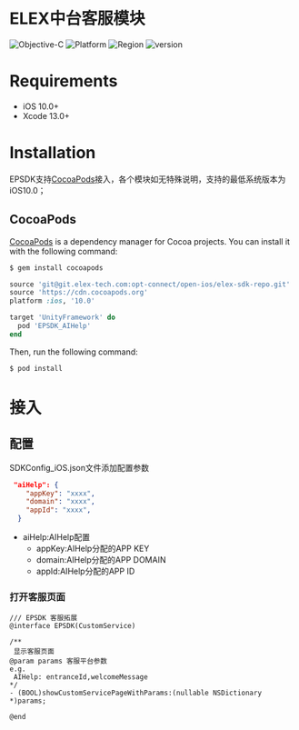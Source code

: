 # ELEX中台客服模块
![Objective-C](https://img.shields.io/badge/Objective--C-blue.svg?style=flat)
![Platform](https://img.shields.io/badge/platform-iOS-A1A1A1?style=flat)
![Region](https://img.shields.io/badge/region-CN_|_Oversea-green.svg?style=flat)
![version](https://img.shields.io/badge/iOS-12.0-orange.svg?style=flat)

# Requirements

- iOS 10.0+
- Xcode 13.0+

# Installation

EPSDK支持[CocoaPods](https://cocoapods.org)接入，各个模块如无特殊说明，支持的最低系统版本为iOS10.0；
## CocoaPods
[CocoaPods](http://cocoapods.org) is a dependency manager for Cocoa projects. You can install it with the following command:

```bash
$ gem install cocoapods
```

```ruby
source 'git@git.elex-tech.com:opt-connect/open-ios/elex-sdk-repo.git'
source 'https://cdn.cocoapods.org'
platform :ios, '10.0'

target 'UnityFramework' do
  pod 'EPSDK_AIHelp'
end
```
Then, run the following command:

```bash
$ pod install
```

# 接入
## 配置
SDKConfig_iOS.json文件添加配置参数

```json
 "aiHelp": {
    "appKey": "xxxx",
    "domain": "xxxx",
    "appId": "xxxx",
  }
```

- aiHelp:AIHelp配置
	- appKey:AIHelp分配的APP KEY
	- domain:AIHelp分配的APP DOMAIN
	- appId:AIHelp分配的APP ID

### 打开客服页面
```objc
/// EPSDK 客服拓展
@interface EPSDK(CustomService)

/**
 显示客服页面
@param params 客服平台参数
e.g.
 AIHelp: entranceId,welcomeMessage
*/
- (BOOL)showCustomServicePageWithParams:(nullable NSDictionary *)params;

@end

```

